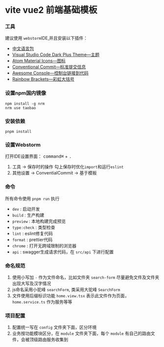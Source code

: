 # vite vue2 前端基础模板

### 工具

建议使用 `webstorm`IDE,并且安装以下插件：

- [中文语言包](https://plugins.jetbrains.com/plugin/13710-chinese-simplified-language-pack----)
- [Visual Studio Code Dark Plus Theme—主题](https://plugins.jetbrains.com/plugin/12255-visual-studio-code-dark-plus-theme)
- [Atom Material Icons—图标](https://plugins.jetbrains.com/plugin/10044-atom-material-icons)
- [Conventional Commit—标准提交信息](https://plugins.jetbrains.com/plugin/13389-conventional-commit)
- [Awesome Console—控制台链接到代码](https://plugins.jetbrains.com/plugin/7677-awesome-console)
- [Rainbow Brackets—彩虹大括号](https://plugins.jetbrains.com/plugin/10080-rainbow-brackets)

### 设置**npm**国内镜像

```shell
npm install -g nrm
nrm use taobao
```

### 安装依赖

```shell
pnpm install
```

### 设置Webstorm

打开IDE设置界面： <kbd>command⌘</kbd> + <kbd>.</kbd>
1. 工具 -> 保存时的操作 勾上保存时优化`import`和运行`eslint`
2. 其他设置 -> ConventialCommit -> 基于模板

### 命令

所有命令使用 `pnpm run` 执行

- `dev` : 启动开发
- `build` : 生产构建
- `preview` : 本地构建完成预览
- `type:check` : 类型检查
- `lint` : eslint修复代码
- `format` : prettier代码
- `chrome` : 打开无跨域限制的浏览器
- `api` : swagger生成请求代码，在 `src/api` 下进行配置

### 命名规范

1. 使用小写加 `-` 作为文件命名，比如文件夹 `search-form` 尽量避免文件及文件夹出现大写及汉字情况
2. js命名采用小驼峰 `searchForm`, 类采用大驼峰 `SearchForm`
3. 文件使用后缀标识功能 `home.view.tsx` 表示此文件作为页面，`home.service.ts` 作为服务等等

### 项目配置

1. 配置统一写在 `config` 文件夹下面，区分环境
2. 业务按功能模块区分，在 `module` 文件夹下面，每个 `module` 有自己的路由文件，会被顶级路由服务收集到

